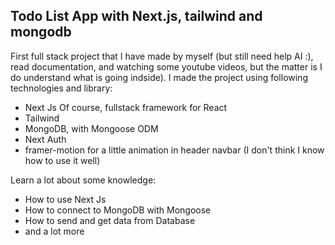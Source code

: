 ## Todo List App with Next.js, tailwind and mongodb

First full stack project that I have made by myself (but still need help AI :), read documentation, and watching some youtube videos, but the matter is I do understand what is going indside). I made the project using following technologies and library:

- Next Js
  Of course, fullstack framework for React
- Tailwind
- MongoDB, with Mongoose ODM
- Next Auth
- framer-motion
  for a little animation in header navbar (I don't think I know how to use it well)

Learn a lot about some knowledge:

- How to use Next Js
- How to connect to MongoDB with Mongoose
- How to send and get data from Database
- and a lot more
